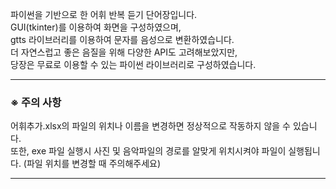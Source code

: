 파이썬을 기반으로 한 어휘 반복 듣기 단어장입니다.   
GUI(tkinter)를 이용하여 화면을 구성하였으며,   
gtts 라이브러리를 이용하여 문자를 음성으로 변환하였습니다.   
더 자연스럽고 좋은 음질을 위해 다양한 API도 고려해보았지만,   
당장은 무료로 이용할 수 있는 파이썬 라이브러리로 구성하였습니다.   

   ***
### ※ 주의 사항 
어휘추가.xlsx의 파일의 위치나 이름을 변경하면 정상적으로 작동하지 않을 수 있습니다.   
또한, exe 파일 실행시 사진 및 음악파일의 경로를 알맞게 위치시켜야 파일이 실행됩니다. (파일 위치를 변경할 때 주의해주세요)   
   ***